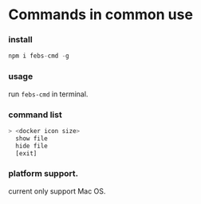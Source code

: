 # Commands in common use

### install
```js
npm i febs-cmd -g
```

### usage

run `febs-cmd` in terminal.

### command list

``` bash
> <docker icon size>
  show file
  hide file
  [exit]
```

### platform support.

current only support Mac OS.
